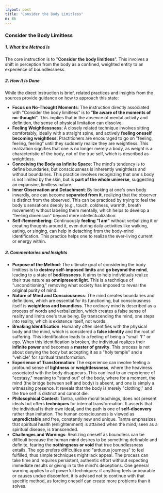 ```yaml
---
layout: post
title: "Consider the Body Limitless"
n: 86
---
```

### Consider the Body Limitless

##### 1. What the Method Is

The core instruction is to "**Consider the body limitless**". This involves a shift in perception from the body as a confined, weighted entity to an experience of boundlessness.

##### 2. How It Is Done

While the direct instruction is brief, related practices and insights from the sources provide guidance on how to approach this state:

- **Focus on No-Thought Moments**: The instruction directly associated with "Consider the body limitless" is to "**Be aware of the moments of no-thought**". This implies that in the absence of mental activity and definition, the sense of physical limitation can dissolve.
- **Feeling Weightlessness**: A closely related technique involves sitting comfortably, ideally with a straight spine, and actively **feeling oneself becoming weightless**. Practitioners are encouraged to go on "feeling, feeling, feeling" until they suddenly realize they are weightless. This realization signifies that one is no longer merely a body, as weight is a characteristic of the body, not of the true self, which is described as weightless.
- **Conceiving the Body as Infinite Space**: The mind's tendency is to define boundaries, but consciousness is inherently weightless and without boundaries. This practice involves recognizing that one's body is not limited by the skin, but is **part of the whole universe**, suggesting an expansive, limitless nature.
- **Inner Observation and Detachment**: By looking at one's own body inwardly, one can become **separated from it**, realizing that the observer is distinct from the observed. This can be practiced by trying to feel the body's sensations deeply (e.g., touch, coldness, warmth, breath movement) without labeling them mentally, which helps to develop a "feeling dimension" beyond mere intellectualization.
- **Self-Remembering**: Continuously **feeling "I am"** without verbalizing it or creating thoughts around it, even during daily activities like walking, eating, or singing, can help in detaching from the body-mind identification. This practice helps one to realize the ever-living current or energy within.

##### 3. Commentaries and Insights

- **Purpose of the Method**: The ultimate goal of considering the body limitless is to **destroy self-imposed limits** and **go beyond the mind**, leading to a state of **bodilessness**. It aims to help individuals realize their true nature as **omnipresent light**. This is a technique of "unconditioning," removing what society has imposed to reveal the original purity of mind.
- **Nature of Mind and Consciousness**: The mind creates boundaries and definitions, which are essential for its functioning, but consciousness itself is **weightless and boundless**. The ordinary mind is described as a process of words and verbalization, which creates a false sense of reality and limits one's true being. By transcending the mind, one steps into reality, which is existence itself, not words.
- **Breaking Identification**: Humanity often identifies with the physical body and the mind, which is considered a **false identity** and the root of suffering. This identification leads to a feeling of being a "small 'I'" or ego. When this identification is broken, the individual realizes their **infinite power** and becomes a **master of gravity**. This process is not about denying the body but accepting it as a "holy temple" and a "vehicle" for spiritual transformation.
- **Experience of Transformation**: The experience can involve feeling a profound sense of **lightness** or **weightlessness**, where the heaviness associated with the body disappears. This can lead to an experience of "ecstasy," meaning to "stand out" of the body, where for a moment, the mind (the bridge between self and body) is absent, and one is simply a witnessing presence. It reveals that the body is merely "clothing," and the true self is distinct and cannot die.
- **Philosophical Context**: Tantra, unlike moral teachings, does not present ideals but offers **techniques** for internal transformation. It asserts that the individual is their own ideal, and the path is one of **self-discovery** rather than imitation. The human consciousness is viewed as **unpredictable** and free, constantly new and unique. Tantra emphasizes that spiritual health (enlightenment) is attained when the mind, seen as a spiritual disease, is transcended.
- **Challenges and Warnings**: Realizing oneself as boundless can be difficult because the human mind desires to be something definable and definite, fearing the **nothingness or void** that true boundlessness entails. The ego prefers difficulties and "arduous journeys" to feel fulfilled, thus simple techniques might lack appeal. The process can take time and requires persistent, authentic effort without expecting immediate results or giving in to the mind's deceptions. One general warning applies to all powerful techniques: if anything feels unbearable or causes undue discomfort, it is advised not to continue with that specific method, as forcing oneself can create more problems than it solves.